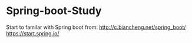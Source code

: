 # Spring-boot-Study
Start to familar with Spring boot from:
http://c.biancheng.net/spring_boot/
https://start.spring.io/
